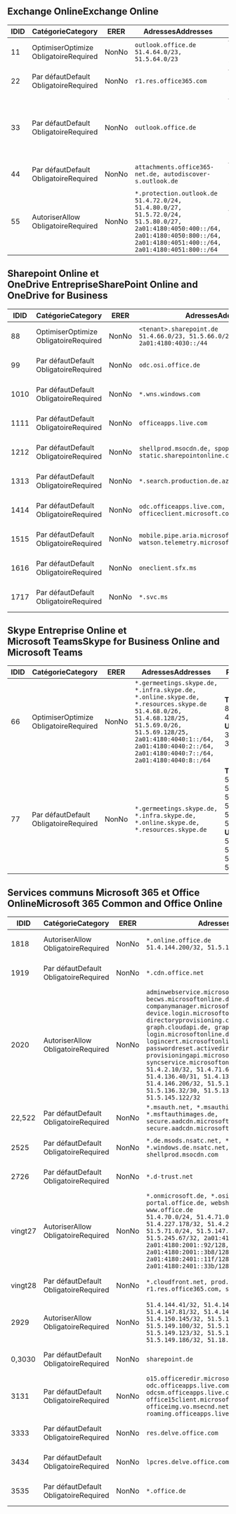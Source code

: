 <!--THIS FILE IS AUTOMATICALLY GENERATED. MANUAL CHANGES WILL BE OVERWRITTEN.-->
<!--Please contact the Office 365 Endpoints team with any questions.-->
<!--Germany endpoints version 2020070800-->
<!--File generated 2020-08-08 08:00:13.1248-->

## <a name="exchange-online"></a><span data-ttu-id="e17c1-101">Exchange Online</span><span class="sxs-lookup"><span data-stu-id="e17c1-101">Exchange Online</span></span>

<span data-ttu-id="e17c1-102">ID</span><span class="sxs-lookup"><span data-stu-id="e17c1-102">ID</span></span> | <span data-ttu-id="e17c1-103">Catégorie</span><span class="sxs-lookup"><span data-stu-id="e17c1-103">Category</span></span> | <span data-ttu-id="e17c1-104">ER</span><span class="sxs-lookup"><span data-stu-id="e17c1-104">ER</span></span> | <span data-ttu-id="e17c1-105">Adresses</span><span class="sxs-lookup"><span data-stu-id="e17c1-105">Addresses</span></span> | <span data-ttu-id="e17c1-106">Ports</span><span class="sxs-lookup"><span data-stu-id="e17c1-106">Ports</span></span>
-- | -------------------- | -- | ----------------------------------------------------------------------------------------------------------------------------------------------------------------------------------------- | -------------------------------
<span data-ttu-id="e17c1-107">1</span><span class="sxs-lookup"><span data-stu-id="e17c1-107">1</span></span> | <span data-ttu-id="e17c1-108">Optimiser</span><span class="sxs-lookup"><span data-stu-id="e17c1-108">Optimize</span></span><BR><span data-ttu-id="e17c1-109">Obligatoire</span><span class="sxs-lookup"><span data-stu-id="e17c1-109">Required</span></span> | <span data-ttu-id="e17c1-110">Non</span><span class="sxs-lookup"><span data-stu-id="e17c1-110">No</span></span> | `outlook.office.de`<BR>`51.4.64.0/23, 51.5.64.0/23` | <span data-ttu-id="e17c1-111">**TCP :** 443, 80</span><span class="sxs-lookup"><span data-stu-id="e17c1-111">**TCP:** 443, 80</span></span>
<span data-ttu-id="e17c1-112">2</span><span class="sxs-lookup"><span data-stu-id="e17c1-112">2</span></span> | <span data-ttu-id="e17c1-113">Par défaut</span><span class="sxs-lookup"><span data-stu-id="e17c1-113">Default</span></span><BR><span data-ttu-id="e17c1-114">Obligatoire</span><span class="sxs-lookup"><span data-stu-id="e17c1-114">Required</span></span> | <span data-ttu-id="e17c1-115">Non</span><span class="sxs-lookup"><span data-stu-id="e17c1-115">No</span></span> | `r1.res.office365.com` | <span data-ttu-id="e17c1-116">**TCP :** 443, 80</span><span class="sxs-lookup"><span data-stu-id="e17c1-116">**TCP:** 443, 80</span></span>
<span data-ttu-id="e17c1-117">3</span><span class="sxs-lookup"><span data-stu-id="e17c1-117">3</span></span> | <span data-ttu-id="e17c1-118">Par défaut</span><span class="sxs-lookup"><span data-stu-id="e17c1-118">Default</span></span><BR><span data-ttu-id="e17c1-119">Obligatoire</span><span class="sxs-lookup"><span data-stu-id="e17c1-119">Required</span></span> | <span data-ttu-id="e17c1-120">Non</span><span class="sxs-lookup"><span data-stu-id="e17c1-120">No</span></span> | `outlook.office.de` | <span data-ttu-id="e17c1-121">**TCP :** 143, 25, 587, 993, 995</span><span class="sxs-lookup"><span data-stu-id="e17c1-121">**TCP:** 143, 25, 587, 993, 995</span></span>
<span data-ttu-id="e17c1-122">4</span><span class="sxs-lookup"><span data-stu-id="e17c1-122">4</span></span> | <span data-ttu-id="e17c1-123">Par défaut</span><span class="sxs-lookup"><span data-stu-id="e17c1-123">Default</span></span><BR><span data-ttu-id="e17c1-124">Obligatoire</span><span class="sxs-lookup"><span data-stu-id="e17c1-124">Required</span></span> | <span data-ttu-id="e17c1-125">Non</span><span class="sxs-lookup"><span data-stu-id="e17c1-125">No</span></span> | `attachments.office365-net.de, autodiscover-s.outlook.de` | <span data-ttu-id="e17c1-126">**TCP :** 443, 80</span><span class="sxs-lookup"><span data-stu-id="e17c1-126">**TCP:** 443, 80</span></span>
<span data-ttu-id="e17c1-127">5</span><span class="sxs-lookup"><span data-stu-id="e17c1-127">5</span></span> | <span data-ttu-id="e17c1-128">Autoriser</span><span class="sxs-lookup"><span data-stu-id="e17c1-128">Allow</span></span><BR><span data-ttu-id="e17c1-129">Obligatoire</span><span class="sxs-lookup"><span data-stu-id="e17c1-129">Required</span></span> | <span data-ttu-id="e17c1-130">Non</span><span class="sxs-lookup"><span data-stu-id="e17c1-130">No</span></span> | `*.protection.outlook.de`<BR>`51.4.72.0/24, 51.4.80.0/27, 51.5.72.0/24, 51.5.80.0/27, 2a01:4180:4050:400::/64, 2a01:4180:4050:800::/64, 2a01:4180:4051:400::/64, 2a01:4180:4051:800::/64` | <span data-ttu-id="e17c1-131">**TCP :** 25, 443</span><span class="sxs-lookup"><span data-stu-id="e17c1-131">**TCP:** 25, 443</span></span>

## <a name="sharepoint-online-and-onedrive-for-business"></a><span data-ttu-id="e17c1-132">Sharepoint Online et OneDrive Entreprise</span><span class="sxs-lookup"><span data-stu-id="e17c1-132">SharePoint Online and OneDrive for Business</span></span>

<span data-ttu-id="e17c1-133">ID</span><span class="sxs-lookup"><span data-stu-id="e17c1-133">ID</span></span> | <span data-ttu-id="e17c1-134">Catégorie</span><span class="sxs-lookup"><span data-stu-id="e17c1-134">Category</span></span> | <span data-ttu-id="e17c1-135">ER</span><span class="sxs-lookup"><span data-stu-id="e17c1-135">ER</span></span> | <span data-ttu-id="e17c1-136">Adresses</span><span class="sxs-lookup"><span data-stu-id="e17c1-136">Addresses</span></span> | <span data-ttu-id="e17c1-137">Ports</span><span class="sxs-lookup"><span data-stu-id="e17c1-137">Ports</span></span>
-- | -------------------- | -- | ------------------------------------------------------------------------------ | ----------------
<span data-ttu-id="e17c1-138">8</span><span class="sxs-lookup"><span data-stu-id="e17c1-138">8</span></span> | <span data-ttu-id="e17c1-139">Optimiser</span><span class="sxs-lookup"><span data-stu-id="e17c1-139">Optimize</span></span><BR><span data-ttu-id="e17c1-140">Obligatoire</span><span class="sxs-lookup"><span data-stu-id="e17c1-140">Required</span></span> | <span data-ttu-id="e17c1-141">Non</span><span class="sxs-lookup"><span data-stu-id="e17c1-141">No</span></span> | `<tenant>.sharepoint.de`<BR>`51.4.66.0/23, 51.5.66.0/23, 2a01:4180:4030::/44` | <span data-ttu-id="e17c1-142">**TCP :** 443, 80</span><span class="sxs-lookup"><span data-stu-id="e17c1-142">**TCP:** 443, 80</span></span>
<span data-ttu-id="e17c1-143">9</span><span class="sxs-lookup"><span data-stu-id="e17c1-143">9</span></span> | <span data-ttu-id="e17c1-144">Par défaut</span><span class="sxs-lookup"><span data-stu-id="e17c1-144">Default</span></span><BR><span data-ttu-id="e17c1-145">Obligatoire</span><span class="sxs-lookup"><span data-stu-id="e17c1-145">Required</span></span> | <span data-ttu-id="e17c1-146">Non</span><span class="sxs-lookup"><span data-stu-id="e17c1-146">No</span></span> | `odc.osi.office.de` | <span data-ttu-id="e17c1-147">**TCP :** 443, 80</span><span class="sxs-lookup"><span data-stu-id="e17c1-147">**TCP:** 443, 80</span></span>
<span data-ttu-id="e17c1-148">10</span><span class="sxs-lookup"><span data-stu-id="e17c1-148">10</span></span> | <span data-ttu-id="e17c1-149">Par défaut</span><span class="sxs-lookup"><span data-stu-id="e17c1-149">Default</span></span><BR><span data-ttu-id="e17c1-150">Obligatoire</span><span class="sxs-lookup"><span data-stu-id="e17c1-150">Required</span></span> | <span data-ttu-id="e17c1-151">Non</span><span class="sxs-lookup"><span data-stu-id="e17c1-151">No</span></span> | `*.wns.windows.com` | <span data-ttu-id="e17c1-152">**TCP :** 443, 80</span><span class="sxs-lookup"><span data-stu-id="e17c1-152">**TCP:** 443, 80</span></span>
<span data-ttu-id="e17c1-153">11</span><span class="sxs-lookup"><span data-stu-id="e17c1-153">11</span></span> | <span data-ttu-id="e17c1-154">Par défaut</span><span class="sxs-lookup"><span data-stu-id="e17c1-154">Default</span></span><BR><span data-ttu-id="e17c1-155">Obligatoire</span><span class="sxs-lookup"><span data-stu-id="e17c1-155">Required</span></span> | <span data-ttu-id="e17c1-156">Non</span><span class="sxs-lookup"><span data-stu-id="e17c1-156">No</span></span> | `officeapps.live.com` | <span data-ttu-id="e17c1-157">**TCP :** 443, 80</span><span class="sxs-lookup"><span data-stu-id="e17c1-157">**TCP:** 443, 80</span></span>
<span data-ttu-id="e17c1-158">12</span><span class="sxs-lookup"><span data-stu-id="e17c1-158">12</span></span> | <span data-ttu-id="e17c1-159">Par défaut</span><span class="sxs-lookup"><span data-stu-id="e17c1-159">Default</span></span><BR><span data-ttu-id="e17c1-160">Obligatoire</span><span class="sxs-lookup"><span data-stu-id="e17c1-160">Required</span></span> | <span data-ttu-id="e17c1-161">Non</span><span class="sxs-lookup"><span data-stu-id="e17c1-161">No</span></span> | `shellprod.msocdn.de, spoprod-a.akamaihd.net, static.sharepointonline.com` | <span data-ttu-id="e17c1-162">**TCP :** 443, 80</span><span class="sxs-lookup"><span data-stu-id="e17c1-162">**TCP:** 443, 80</span></span>
<span data-ttu-id="e17c1-163">13</span><span class="sxs-lookup"><span data-stu-id="e17c1-163">13</span></span> | <span data-ttu-id="e17c1-164">Par défaut</span><span class="sxs-lookup"><span data-stu-id="e17c1-164">Default</span></span><BR><span data-ttu-id="e17c1-165">Obligatoire</span><span class="sxs-lookup"><span data-stu-id="e17c1-165">Required</span></span> | <span data-ttu-id="e17c1-166">Non</span><span class="sxs-lookup"><span data-stu-id="e17c1-166">No</span></span> | `*.search.production.de.azuretrafficmanager.de` | <span data-ttu-id="e17c1-167">**TCP :** 443</span><span class="sxs-lookup"><span data-stu-id="e17c1-167">**TCP:** 443</span></span>
<span data-ttu-id="e17c1-168">14</span><span class="sxs-lookup"><span data-stu-id="e17c1-168">14</span></span> | <span data-ttu-id="e17c1-169">Par défaut</span><span class="sxs-lookup"><span data-stu-id="e17c1-169">Default</span></span><BR><span data-ttu-id="e17c1-170">Obligatoire</span><span class="sxs-lookup"><span data-stu-id="e17c1-170">Required</span></span> | <span data-ttu-id="e17c1-171">Non</span><span class="sxs-lookup"><span data-stu-id="e17c1-171">No</span></span> | `odc.officeapps.live.com, officeclient.microsoft.com` | <span data-ttu-id="e17c1-172">**TCP :** 443, 80</span><span class="sxs-lookup"><span data-stu-id="e17c1-172">**TCP:** 443, 80</span></span>
<span data-ttu-id="e17c1-173">15</span><span class="sxs-lookup"><span data-stu-id="e17c1-173">15</span></span> | <span data-ttu-id="e17c1-174">Par défaut</span><span class="sxs-lookup"><span data-stu-id="e17c1-174">Default</span></span><BR><span data-ttu-id="e17c1-175">Obligatoire</span><span class="sxs-lookup"><span data-stu-id="e17c1-175">Required</span></span> | <span data-ttu-id="e17c1-176">Non</span><span class="sxs-lookup"><span data-stu-id="e17c1-176">No</span></span> | `mobile.pipe.aria.microsoft.com, ssw.live.com, watson.telemetry.microsoft.com` | <span data-ttu-id="e17c1-177">**TCP :** 443, 80</span><span class="sxs-lookup"><span data-stu-id="e17c1-177">**TCP:** 443, 80</span></span>
<span data-ttu-id="e17c1-178">16</span><span class="sxs-lookup"><span data-stu-id="e17c1-178">16</span></span> | <span data-ttu-id="e17c1-179">Par défaut</span><span class="sxs-lookup"><span data-stu-id="e17c1-179">Default</span></span><BR><span data-ttu-id="e17c1-180">Obligatoire</span><span class="sxs-lookup"><span data-stu-id="e17c1-180">Required</span></span> | <span data-ttu-id="e17c1-181">Non</span><span class="sxs-lookup"><span data-stu-id="e17c1-181">No</span></span> | `oneclient.sfx.ms` | <span data-ttu-id="e17c1-182">**TCP :** 443, 80</span><span class="sxs-lookup"><span data-stu-id="e17c1-182">**TCP:** 443, 80</span></span>
<span data-ttu-id="e17c1-183">17</span><span class="sxs-lookup"><span data-stu-id="e17c1-183">17</span></span> | <span data-ttu-id="e17c1-184">Par défaut</span><span class="sxs-lookup"><span data-stu-id="e17c1-184">Default</span></span><BR><span data-ttu-id="e17c1-185">Obligatoire</span><span class="sxs-lookup"><span data-stu-id="e17c1-185">Required</span></span> | <span data-ttu-id="e17c1-186">Non</span><span class="sxs-lookup"><span data-stu-id="e17c1-186">No</span></span> | `*.svc.ms` | <span data-ttu-id="e17c1-187">**TCP :** 443, 80</span><span class="sxs-lookup"><span data-stu-id="e17c1-187">**TCP:** 443, 80</span></span>

## <a name="skype-for-business-online-and-microsoft-teams"></a><span data-ttu-id="e17c1-188">Skype Entreprise Online et Microsoft Teams</span><span class="sxs-lookup"><span data-stu-id="e17c1-188">Skype for Business Online and Microsoft Teams</span></span>

<span data-ttu-id="e17c1-189">ID</span><span class="sxs-lookup"><span data-stu-id="e17c1-189">ID</span></span> | <span data-ttu-id="e17c1-190">Catégorie</span><span class="sxs-lookup"><span data-stu-id="e17c1-190">Category</span></span> | <span data-ttu-id="e17c1-191">ER</span><span class="sxs-lookup"><span data-stu-id="e17c1-191">ER</span></span> | <span data-ttu-id="e17c1-192">Adresses</span><span class="sxs-lookup"><span data-stu-id="e17c1-192">Addresses</span></span> | <span data-ttu-id="e17c1-193">Ports</span><span class="sxs-lookup"><span data-stu-id="e17c1-193">Ports</span></span>
-- | -------------------- | -- | ----------------------------------------------------------------------------------------------------------------------------------------------------------------------------------------------------------------------------------------------- | --------------------------------------------------
<span data-ttu-id="e17c1-194">6</span><span class="sxs-lookup"><span data-stu-id="e17c1-194">6</span></span> | <span data-ttu-id="e17c1-195">Optimiser</span><span class="sxs-lookup"><span data-stu-id="e17c1-195">Optimize</span></span><BR><span data-ttu-id="e17c1-196">Obligatoire</span><span class="sxs-lookup"><span data-stu-id="e17c1-196">Required</span></span> | <span data-ttu-id="e17c1-197">Non</span><span class="sxs-lookup"><span data-stu-id="e17c1-197">No</span></span> | `*.germeetings.skype.de, *.infra.skype.de, *.online.skype.de, *.resources.skype.de`<BR>`51.4.68.0/26, 51.4.68.128/25, 51.5.69.0/26, 51.5.69.128/25, 2a01:4180:4040:1::/64, 2a01:4180:4040:2::/64, 2a01:4180:4040:7::/64, 2a01:4180:4040:8::/64` | <span data-ttu-id="e17c1-198">**TCP :** 443, 80</span><span class="sxs-lookup"><span data-stu-id="e17c1-198">**TCP:** 443, 80</span></span><BR><span data-ttu-id="e17c1-199">**UDP :** 3478</span><span class="sxs-lookup"><span data-stu-id="e17c1-199">**UDP:** 3478</span></span>
<span data-ttu-id="e17c1-200">7</span><span class="sxs-lookup"><span data-stu-id="e17c1-200">7</span></span> | <span data-ttu-id="e17c1-201">Par défaut</span><span class="sxs-lookup"><span data-stu-id="e17c1-201">Default</span></span><BR><span data-ttu-id="e17c1-202">Obligatoire</span><span class="sxs-lookup"><span data-stu-id="e17c1-202">Required</span></span> | <span data-ttu-id="e17c1-203">Non</span><span class="sxs-lookup"><span data-stu-id="e17c1-203">No</span></span> | `*.germeetings.skype.de, *.infra.skype.de, *.online.skype.de, *.resources.skype.de` | <span data-ttu-id="e17c1-204">**TCP :** 5061, 50000-59999</span><span class="sxs-lookup"><span data-stu-id="e17c1-204">**TCP:** 5061, 50000-59999</span></span><BR><span data-ttu-id="e17c1-205">**UDP :** 50000-59999</span><span class="sxs-lookup"><span data-stu-id="e17c1-205">**UDP:** 50000-59999</span></span>

## <a name="microsoft-365-common-and-office-online"></a><span data-ttu-id="e17c1-206">Services communs Microsoft 365 et Office Online</span><span class="sxs-lookup"><span data-stu-id="e17c1-206">Microsoft 365 Common and Office Online</span></span>

<span data-ttu-id="e17c1-207">ID</span><span class="sxs-lookup"><span data-stu-id="e17c1-207">ID</span></span> | <span data-ttu-id="e17c1-208">Catégorie</span><span class="sxs-lookup"><span data-stu-id="e17c1-208">Category</span></span> | <span data-ttu-id="e17c1-209">ER</span><span class="sxs-lookup"><span data-stu-id="e17c1-209">ER</span></span> | <span data-ttu-id="e17c1-210">Adresses</span><span class="sxs-lookup"><span data-stu-id="e17c1-210">Addresses</span></span> | <span data-ttu-id="e17c1-211">Ports</span><span class="sxs-lookup"><span data-stu-id="e17c1-211">Ports</span></span>
-- | ------------------- | -- | -------------------------------------------------------------------------------------------------------------------------------------------------------------------------------------------------------------------------------------------------------------------------------------------------------------------------------------------------------------------------------------------------------------------------------------------------------------------------------------------------------------------------------------------------------------------------------------------------------------------------- | ----------------
<span data-ttu-id="e17c1-212">18</span><span class="sxs-lookup"><span data-stu-id="e17c1-212">18</span></span> | <span data-ttu-id="e17c1-213">Autoriser</span><span class="sxs-lookup"><span data-stu-id="e17c1-213">Allow</span></span><BR><span data-ttu-id="e17c1-214">Obligatoire</span><span class="sxs-lookup"><span data-stu-id="e17c1-214">Required</span></span> | <span data-ttu-id="e17c1-215">Non</span><span class="sxs-lookup"><span data-stu-id="e17c1-215">No</span></span> | `*.online.office.de`<BR>`51.4.144.200/32, 51.5.149.3/32, 51.18.16.0/23` | <span data-ttu-id="e17c1-216">**TCP :** 443</span><span class="sxs-lookup"><span data-stu-id="e17c1-216">**TCP:** 443</span></span>
<span data-ttu-id="e17c1-217">19</span><span class="sxs-lookup"><span data-stu-id="e17c1-217">19</span></span> | <span data-ttu-id="e17c1-218">Par défaut</span><span class="sxs-lookup"><span data-stu-id="e17c1-218">Default</span></span><BR><span data-ttu-id="e17c1-219">Obligatoire</span><span class="sxs-lookup"><span data-stu-id="e17c1-219">Required</span></span> | <span data-ttu-id="e17c1-220">Non</span><span class="sxs-lookup"><span data-stu-id="e17c1-220">No</span></span> | `*.cdn.office.net` | <span data-ttu-id="e17c1-221">**TCP :** 443</span><span class="sxs-lookup"><span data-stu-id="e17c1-221">**TCP:** 443</span></span>
<span data-ttu-id="e17c1-222">20</span><span class="sxs-lookup"><span data-stu-id="e17c1-222">20</span></span> | <span data-ttu-id="e17c1-223">Autoriser</span><span class="sxs-lookup"><span data-stu-id="e17c1-223">Allow</span></span><BR><span data-ttu-id="e17c1-224">Obligatoire</span><span class="sxs-lookup"><span data-stu-id="e17c1-224">Required</span></span> | <span data-ttu-id="e17c1-225">Non</span><span class="sxs-lookup"><span data-stu-id="e17c1-225">No</span></span> | `adminwebservice.microsoftonline.de, becws.microsoftonline.de, companymanager.microsoftonline.de, device.login.microsoftonline.de, directoryprovisioning.cloudapi.de, graph.cloudapi.de, graph.microsoft.de, login.microsoftonline.de, logincert.microsoftonline.de, pas.cloudapi.de, passwordreset.activedirectory.microsoftazure.de, provisioningapi.microsoftonline.de, syncservice.microsoftonline.de`<BR>`51.4.2.10/32, 51.4.71.61/32, 51.4.136.38/31, 51.4.136.40/31, 51.4.136.42/32, 51.4.146.38/32, 51.4.146.206/32, 51.5.16.7/32, 51.5.71.22/32, 51.5.136.32/30, 51.5.136.36/32, 51.5.145.29/32, 51.5.145.122/32` | <span data-ttu-id="e17c1-226">**TCP :** 443, 80</span><span class="sxs-lookup"><span data-stu-id="e17c1-226">**TCP:** 443, 80</span></span>
<span data-ttu-id="e17c1-227">22,5</span><span class="sxs-lookup"><span data-stu-id="e17c1-227">22</span></span> | <span data-ttu-id="e17c1-228">Par défaut</span><span class="sxs-lookup"><span data-stu-id="e17c1-228">Default</span></span><BR><span data-ttu-id="e17c1-229">Obligatoire</span><span class="sxs-lookup"><span data-stu-id="e17c1-229">Required</span></span> | <span data-ttu-id="e17c1-230">Non</span><span class="sxs-lookup"><span data-stu-id="e17c1-230">No</span></span> | `*.msauth.net, *.msauthimages.de, *.msftauth.net, *.msftauthimages.de, secure.aadcdn.microsoftonline-p.com, secure.aadcdn.microsoftonline-p.de` | <span data-ttu-id="e17c1-231">**TCP :** 443, 80</span><span class="sxs-lookup"><span data-stu-id="e17c1-231">**TCP:** 443, 80</span></span>
<span data-ttu-id="e17c1-232">25</span><span class="sxs-lookup"><span data-stu-id="e17c1-232">25</span></span> | <span data-ttu-id="e17c1-233">Par défaut</span><span class="sxs-lookup"><span data-stu-id="e17c1-233">Default</span></span><BR><span data-ttu-id="e17c1-234">Obligatoire</span><span class="sxs-lookup"><span data-stu-id="e17c1-234">Required</span></span> | <span data-ttu-id="e17c1-235">Non</span><span class="sxs-lookup"><span data-stu-id="e17c1-235">No</span></span> | `*.de.msods.nsatc.net, *.office.de.akadns.net, *.windows.de.nsatc.net, officehome.msocdn.de, shellprod.msocdn.com` | <span data-ttu-id="e17c1-236">**TCP :** 443, 80</span><span class="sxs-lookup"><span data-stu-id="e17c1-236">**TCP:** 443, 80</span></span>
<span data-ttu-id="e17c1-237">27</span><span class="sxs-lookup"><span data-stu-id="e17c1-237">26</span></span> | <span data-ttu-id="e17c1-238">Par défaut</span><span class="sxs-lookup"><span data-stu-id="e17c1-238">Default</span></span><BR><span data-ttu-id="e17c1-239">Obligatoire</span><span class="sxs-lookup"><span data-stu-id="e17c1-239">Required</span></span> | <span data-ttu-id="e17c1-240">Non</span><span class="sxs-lookup"><span data-stu-id="e17c1-240">No</span></span> | `*.d-trust.net` | <span data-ttu-id="e17c1-241">**TCP :** 443, 80</span><span class="sxs-lookup"><span data-stu-id="e17c1-241">**TCP:** 443, 80</span></span>
<span data-ttu-id="e17c1-242">vingt</span><span class="sxs-lookup"><span data-stu-id="e17c1-242">27</span></span> | <span data-ttu-id="e17c1-243">Autoriser</span><span class="sxs-lookup"><span data-stu-id="e17c1-243">Allow</span></span><BR><span data-ttu-id="e17c1-244">Obligatoire</span><span class="sxs-lookup"><span data-stu-id="e17c1-244">Required</span></span> | <span data-ttu-id="e17c1-245">Non</span><span class="sxs-lookup"><span data-stu-id="e17c1-245">No</span></span> | `*.onmicrosoft.de, *.osi.office.de, office.de, portal.office.de, webshell.suite.office.de, www.office.de`<BR>`51.4.70.0/24, 51.4.71.0/24, 51.4.226.115/32, 51.4.227.178/32, 51.4.230.178/32, 51.5.70.0/24, 51.5.71.0/24, 51.5.147.48/32, 51.5.242.163/32, 51.5.245.67/32, 2a01:4180:2001::2/128, 2a01:4180:2001::92/128, 2a01:4180:2001::234/128, 2a01:4180:2001::3b8/128, 2a01:4180:2401::5/128, 2a01:4180:2401::11f/128, 2a01:4180:2401::33b/128, 2a01:4180:2401::55b/128` | <span data-ttu-id="e17c1-246">**TCP :** 443, 80</span><span class="sxs-lookup"><span data-stu-id="e17c1-246">**TCP:** 443, 80</span></span>
<span data-ttu-id="e17c1-247">vingt</span><span class="sxs-lookup"><span data-stu-id="e17c1-247">28</span></span> | <span data-ttu-id="e17c1-248">Par défaut</span><span class="sxs-lookup"><span data-stu-id="e17c1-248">Default</span></span><BR><span data-ttu-id="e17c1-249">Obligatoire</span><span class="sxs-lookup"><span data-stu-id="e17c1-249">Required</span></span> | <span data-ttu-id="e17c1-250">Non</span><span class="sxs-lookup"><span data-stu-id="e17c1-250">No</span></span> | `*.cloudfront.net, prod.msocdn.de, r1.res.office365.com, shellprod.msocdn.de` | <span data-ttu-id="e17c1-251">**TCP :** 443, 80</span><span class="sxs-lookup"><span data-stu-id="e17c1-251">**TCP:** 443, 80</span></span>
<span data-ttu-id="e17c1-252">29</span><span class="sxs-lookup"><span data-stu-id="e17c1-252">29</span></span> | <span data-ttu-id="e17c1-253">Autoriser</span><span class="sxs-lookup"><span data-stu-id="e17c1-253">Allow</span></span><BR><span data-ttu-id="e17c1-254">Obligatoire</span><span class="sxs-lookup"><span data-stu-id="e17c1-254">Required</span></span> | <span data-ttu-id="e17c1-255">Non</span><span class="sxs-lookup"><span data-stu-id="e17c1-255">No</span></span> | `51.4.144.41/32, 51.4.144.174/32, 51.4.145.38/32, 51.4.147.81/32, 51.4.147.233/32, 51.4.148.12/32, 51.4.150.145/32, 51.5.147.242/32, 51.5.149.100/32, 51.5.149.119/32, 51.5.149.123/32, 51.5.149.180/32, 51.5.149.186/32, 51.18.0.0/21` | <span data-ttu-id="e17c1-256">**TCP :** 443, 80</span><span class="sxs-lookup"><span data-stu-id="e17c1-256">**TCP:** 443, 80</span></span>
<span data-ttu-id="e17c1-257">0,30</span><span class="sxs-lookup"><span data-stu-id="e17c1-257">30</span></span> | <span data-ttu-id="e17c1-258">Par défaut</span><span class="sxs-lookup"><span data-stu-id="e17c1-258">Default</span></span><BR><span data-ttu-id="e17c1-259">Obligatoire</span><span class="sxs-lookup"><span data-stu-id="e17c1-259">Required</span></span> | <span data-ttu-id="e17c1-260">Non</span><span class="sxs-lookup"><span data-stu-id="e17c1-260">No</span></span> | `sharepoint.de` | <span data-ttu-id="e17c1-261">**TCP :** 443, 80</span><span class="sxs-lookup"><span data-stu-id="e17c1-261">**TCP:** 443, 80</span></span>
<span data-ttu-id="e17c1-262">31</span><span class="sxs-lookup"><span data-stu-id="e17c1-262">31</span></span> | <span data-ttu-id="e17c1-263">Par défaut</span><span class="sxs-lookup"><span data-stu-id="e17c1-263">Default</span></span><BR><span data-ttu-id="e17c1-264">Obligatoire</span><span class="sxs-lookup"><span data-stu-id="e17c1-264">Required</span></span> | <span data-ttu-id="e17c1-265">Non</span><span class="sxs-lookup"><span data-stu-id="e17c1-265">No</span></span> | `o15.officeredir.microsoft.com, odc.officeapps.live.com, odcsm.officeapps.live.com, office.microsoft.com, office15client.microsoft.com, officeimg.vo.msecnd.net, roaming.officeapps.live.com` | <span data-ttu-id="e17c1-266">**TCP :** 443, 80</span><span class="sxs-lookup"><span data-stu-id="e17c1-266">**TCP:** 443, 80</span></span>
<span data-ttu-id="e17c1-267">33</span><span class="sxs-lookup"><span data-stu-id="e17c1-267">33</span></span> | <span data-ttu-id="e17c1-268">Par défaut</span><span class="sxs-lookup"><span data-stu-id="e17c1-268">Default</span></span><BR><span data-ttu-id="e17c1-269">Obligatoire</span><span class="sxs-lookup"><span data-stu-id="e17c1-269">Required</span></span> | <span data-ttu-id="e17c1-270">Non</span><span class="sxs-lookup"><span data-stu-id="e17c1-270">No</span></span> | `res.delve.office.com` | <span data-ttu-id="e17c1-271">**TCP :** 443</span><span class="sxs-lookup"><span data-stu-id="e17c1-271">**TCP:** 443</span></span>
<span data-ttu-id="e17c1-272">34</span><span class="sxs-lookup"><span data-stu-id="e17c1-272">34</span></span> | <span data-ttu-id="e17c1-273">Par défaut</span><span class="sxs-lookup"><span data-stu-id="e17c1-273">Default</span></span><BR><span data-ttu-id="e17c1-274">Obligatoire</span><span class="sxs-lookup"><span data-stu-id="e17c1-274">Required</span></span> | <span data-ttu-id="e17c1-275">Non</span><span class="sxs-lookup"><span data-stu-id="e17c1-275">No</span></span> | `lpcres.delve.office.com` | <span data-ttu-id="e17c1-276">**TCP :** 443</span><span class="sxs-lookup"><span data-stu-id="e17c1-276">**TCP:** 443</span></span>
<span data-ttu-id="e17c1-277">35</span><span class="sxs-lookup"><span data-stu-id="e17c1-277">35</span></span> | <span data-ttu-id="e17c1-278">Par défaut</span><span class="sxs-lookup"><span data-stu-id="e17c1-278">Default</span></span><BR><span data-ttu-id="e17c1-279">Obligatoire</span><span class="sxs-lookup"><span data-stu-id="e17c1-279">Required</span></span> | <span data-ttu-id="e17c1-280">Non</span><span class="sxs-lookup"><span data-stu-id="e17c1-280">No</span></span> | `*.office.de` | <span data-ttu-id="e17c1-281">**TCP :** 443, 80</span><span class="sxs-lookup"><span data-stu-id="e17c1-281">**TCP:** 443, 80</span></span>
